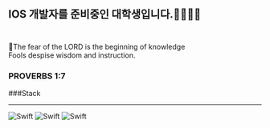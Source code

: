 ## IOS 개발자를 준비중인 대학생입니다.🧑🏻‍💻👋 <br><br>


🙏The fear of the LORD is the beginning of knowledge <br>
Fools despise wisdom and instruction.<br>

### PROVERBS 1:7

###Stack
<hr>

<img alt="Swift" src ="https://img.shields.io/badge/Swift-red.svg?&style=for-the-badge&logo=swift&logoColor=orange"/>
<img alt="Swift" src ="https://img.shields.io/badge/Swift-red.svg?&style=for-the-badge&logo=swift&logoColor=orange"/>
<img alt="Swift" src ="https://img.shields.io/badge/Swift-red.svg?&style=for-the-badge&logo=swift&logoColor=orange"/>

